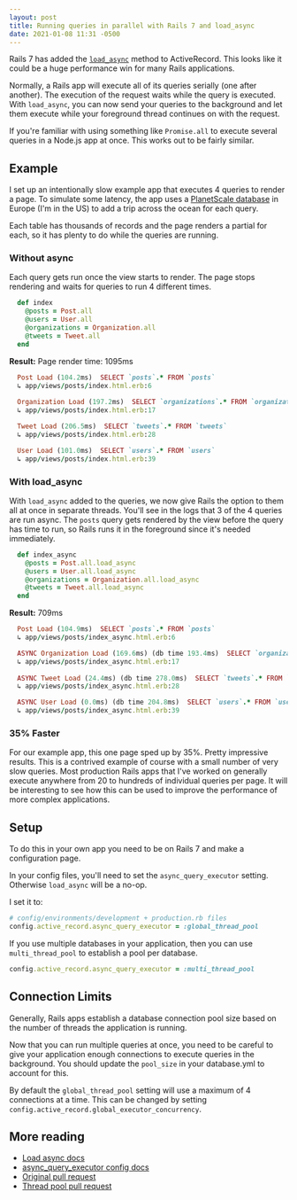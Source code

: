 ```yaml
---
layout: post
title: Running queries in parallel with Rails 7 and load_async
date: 2021-01-08 11:31 -0500
---
```

Rails 7 has added the [`load_async`](https://edgeapi.rubyonrails.org/classes/ActiveRecord/Relation.html#method-i-load_async) method to ActiveRecord. This looks like it could be a huge performance win for many Rails applications.

Normally, a Rails app will execute all of its queries serially (one after another). The execution of the request waits while the query is executed. With `load_async`, you can now send your queries to the background and let them execute while your foreground thread continues on with the request.

If you're familiar with using something like `Promise.all` to execute several queries in a Node.js app at once. This works out to be fairly similar.

## Example
I set up an intentionally slow example app that executes 4 queries to render a page. To simulate some latency, the app uses a [PlanetScale database](https://planetscale.com) in Europe (I'm in the US) to add a trip across the ocean for each query.

Each table has thousands of records and the page renders a partial for each, so it has plenty to do while the queries are running.

### Without async
Each query gets run once the view starts to render. The page stops rendering and waits for queries to run 4 different times.

```ruby
  def index
    @posts = Post.all
    @users = User.all
    @organizations = Organization.all
    @tweets = Tweet.all
  end
```

**Result:**
Page render time: 1095ms

```ruby
  Post Load (104.2ms)  SELECT `posts`.* FROM `posts`
  ↳ app/views/posts/index.html.erb:6
  
  Organization Load (197.2ms)  SELECT `organizations`.* FROM `organizations`
  ↳ app/views/posts/index.html.erb:17

  Tweet Load (206.5ms)  SELECT `tweets`.* FROM `tweets`
  ↳ app/views/posts/index.html.erb:28

  User Load (101.0ms)  SELECT `users`.* FROM `users`
  ↳ app/views/posts/index.html.erb:39

```

### With load_async
With `load_async` added to the queries, we now give Rails the option to them all at once in separate threads. You'll see in the logs that 3 of the 4 queries are run async. The `posts` query gets rendered by the view before the query has time to run, so Rails runs it in the foreground since it's needed immediately.

```ruby
  def index_async
    @posts = Post.all.load_async
    @users = User.all.load_async
    @organizations = Organization.all.load_async
    @tweets = Tweet.all.load_async
  end
```

**Result:**
709ms

```ruby
  Post Load (104.9ms)  SELECT `posts`.* FROM `posts`
  ↳ app/views/posts/index_async.html.erb:6

  ASYNC Organization Load (169.6ms) (db time 193.4ms)  SELECT `organizations`.* FROM `organizations`
  ↳ app/views/posts/index_async.html.erb:17
  
  ASYNC Tweet Load (24.4ms) (db time 278.0ms)  SELECT `tweets`.* FROM `tweets`
  ↳ app/views/posts/index_async.html.erb:28

  ASYNC User Load (0.0ms) (db time 204.8ms)  SELECT `users`.* FROM `users`
  ↳ app/views/posts/index_async.html.erb:39
```

### 35% Faster

For our example app, this one page sped up by 35%. Pretty impressive results. This is a contrived example of course with a small number of very slow queries. Most production Rails apps that I've worked on generally execute anywhere from 20 to hundreds of individual queries per page. It will be interesting to see how this can be used to improve the performance of more complex applications.


## Setup

To do this in your own app you need to be on Rails 7 and make a configuration page.

In your config files, you'll need to set the `async_query_executor` setting. Otherwise `load_async` will be a no-op.

I set it to:

```ruby
# config/environments/development + production.rb files
config.active_record.async_query_executor = :global_thread_pool
```

If you use multiple databases in your application, then you can use `multi_thread_pool` to establish a pool per database.

```ruby
config.active_record.async_query_executor = :multi_thread_pool
```

## Connection Limits

Generally, Rails apps establish a database connection pool size based on the number of threads the application is running.

Now that you can run multiple queries at once, you need to be careful to give your application enough connections to execute queries in the background. You should update the `pool_size` in your database.yml to account for this.

By default the `global_thread_pool` setting will use a maximum of 4 connections at a time. This can be changed by setting `config.active_record.global_executor_concurrency`.

## More reading
- [Load async docs](https://edgeapi.rubyonrails.org/classes/ActiveRecord/Relation.html#method-i-load_async)
- [async_query_executor config docs](https://edgeguides.rubyonrails.org/configuring.html#config-active-record-async-query-executor)
- [Original pull request](https://github.com/rails/rails/pull/40037)
- [Thread pool pull request](https://github.com/rails/rails/pull/41495)
